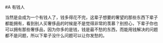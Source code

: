 #A 有钱人

当然是会成为一个有钱人了，钱多得花不完，这辈子想要的奢望的那些东西下辈子都能拥有，看到别人买奢侈品的时候是不是觉得非常的羡慕？别担心，下辈子你也可以拥有那些奢侈品，因为你多的是钱，钱是最不愁的东西，而能用钱解决的问题都不是问题，所以下辈子没什么问题可以让你发愁的。